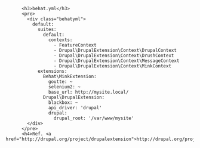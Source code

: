
          <h3>behat.yml</h3>
          <pre>
            <div class="behatyml">
              default:
                suites:
                  default:
                    contexts:
                      - FeatureContext
                      - Drupal\DrupalExtension\Context\DrupalContext
                      - Drupal\DrupalExtension\Context\DrushContext
                      - Drupal\DrupalExtension\Context\MessageContext
                      - Drupal\DrupalExtension\Context\MinkContext
                extensions:
                  Behat\MinkExtension:
                    goutte: ~
                    selenium2: ~
                    base_url: http://mysite.local/
                  Drupal\DrupalExtension:
                    blackbox: ~
                    api_driver: 'drupal'
                    drupal:
                      drupal_root: '/var/www/mysite'
            </div>
          </pre>
          <h4>Ref. <a href="http://drupal.org/project/drupalextension">http://drupal.org/project/drupalextension</a>
</h4>
        